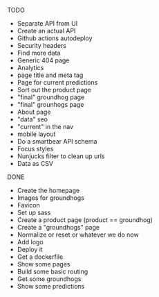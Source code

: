 TODO

- Separate API from UI
- Create an actual API
- Github actions autodeploy
- Security headers
- Find more data
- Generic 404 page
- Analytics
- page title and meta tag
- Page for current predictions
- Sort out the product page
- "final" groundhog page
- "final" grounhogs page
- About page
- "data" seo
- "current" in the nav
- mobile layout
- Do a smartbear API schema
- Focus styles
- Nunjucks filter to clean up urls
- Data as CSV

DONE

- Create the homepage
- Images for groundhogs
- Favicon
- Set up sass
- Create a product page (product == groundhog)
- Create a "groundhogs" page
- Normalize or reset or whatever we do now
- Add logo
- Deploy it
- Get a dockerfile
- Show some pages
- Build some basic routing
- Get some groundhogs
- Show some predictions
